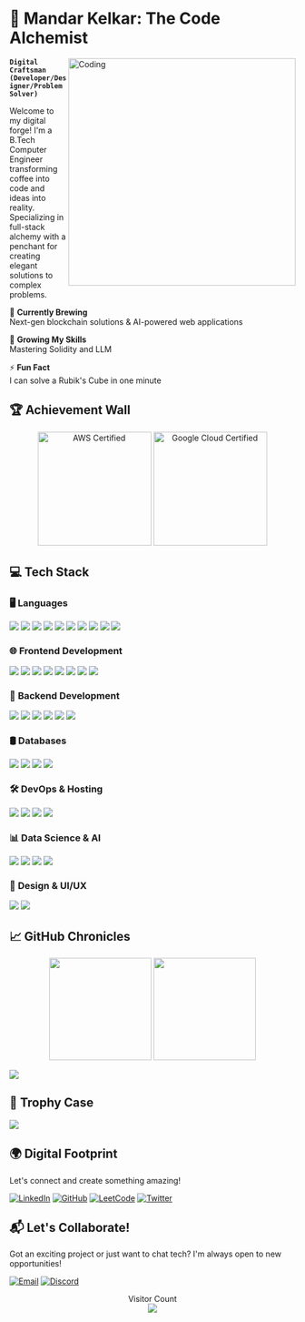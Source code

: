 # 💫 Mandar Kelkar: The Code Alchemist

<img align="right" alt="Coding" width="400" src="https://media1.tenor.com/m/FdkbSvSxI9MAAAAd/chilled-lamb-mienar.gif"/>

**`Digital Craftsman (Developer/Designer/Problem Solver)`**

Welcome to my digital forge! I'm a B.Tech Computer Engineer transforming coffee into code and ideas into reality. Specializing in full-stack alchemy with a penchant for creating elegant solutions to complex problems.

🔭 **Currently Brewing**  
Next-gen blockchain solutions & AI-powered web applications

🌱 **Growing My Skills**  
Mastering Solidity and LLM

⚡ **Fun Fact**  
I can solve a Rubik's Cube in one minute

## 🏆 Achievement Wall

<div align="center">
  <img src="https://images.credly.com/images/ac3c7b20-510a-479f-b51f-b9e3972d25db/blob" width="200" alt="AWS Certified"/>
  <img src="https://images.credly.com/images/4ccd9157-c68a-4797-b23c-506601198991/blob" width="200" alt="Google Cloud Certified"/>
</div>

## 💻 **Tech Stack**

### 🖥️ **Languages**
<p align="left">
  <img src="https://img.shields.io/badge/c-%2300599C.svg?style=for-the-badge&logo=c&logoColor=white" />
  <img src="https://img.shields.io/badge/c++-%2300599C.svg?style=for-the-badge&logo=c%2B%2B&logoColor=white" />
  <img src="https://img.shields.io/badge/python-3670A0?style=for-the-badge&logo=python&logoColor=ffdd54" />
  <img src="https://img.shields.io/badge/java-%23ED8B00.svg?style=for-the-badge&logo=openjdk&logoColor=white" />
  <img src="https://img.shields.io/badge/javascript-%23323330.svg?style=for-the-badge&logo=javascript&logoColor=%23F7DF1E" />
  <img src="https://img.shields.io/badge/typescript-%23007ACC.svg?style=for-the-badge&logo=typescript&logoColor=white" />
  <img src="https://img.shields.io/badge/php-%23777BB4.svg?style=for-the-badge&logo=php&logoColor=white" />
  <img src="https://img.shields.io/badge/Solidity-%23363636.svg?style=for-the-badge&logo=solidity&logoColor=white" />
  <img src="https://img.shields.io/badge/dart-%230175C2.svg?style=for-the-badge&logo=dart&logoColor=white" />
  <img src="https://img.shields.io/badge/r-%23276DC3.svg?style=for-the-badge&logo=r&logoColor=white" />
</p>

### 🌐 **Frontend Development**
<p align="left">
  <img src="https://img.shields.io/badge/html5-%23E34F26.svg?style=for-the-badge&logo=html5&logoColor=white" />
  <img src="https://img.shields.io/badge/css3-%231572B6.svg?style=for-the-badge&logo=css3&logoColor=white" />
  <img src="https://img.shields.io/badge/react-%2320232a.svg?style=for-the-badge&logo=react&logoColor=%2361DAFB" />
  <img src="https://img.shields.io/badge/React_Router-CA4245?style=for-the-badge&logo=react-router&logoColor=white" />
  <img src="https://img.shields.io/badge/vue.js-%2335495e.svg?style=for-the-badge&logo=vuedotjs&logoColor=%234FC08D" />
  <img src="https://img.shields.io/badge/angular-%23DD0031.svg?style=for-the-badge&logo=angular&logoColor=white" />
  <img src="https://img.shields.io/badge/bootstrap-%238511FA.svg?style=for-the-badge&logo=bootstrap&logoColor=white" />
  <img src="https://img.shields.io/badge/tailwindcss-%2338B2AC.svg?style=for-the-badge&logo=tailwind-css&logoColor=white" />
</p>

### 🚀 **Backend Development**
<p align="left">
  <img src="https://img.shields.io/badge/node.js-6DA55F?style=for-the-badge&logo=node.js&logoColor=white" />
  <img src="https://img.shields.io/badge/express.js-%23404d59.svg?style=for-the-badge&logo=express&logoColor=%2361DAFB" />
  <img src="https://img.shields.io/badge/django-%23092E20.svg?style=for-the-badge&logo=django&logoColor=white" />
  <img src="https://img.shields.io/badge/flask-%23000.svg?style=for-the-badge&logo=flask&logoColor=white" />
  <img src="https://img.shields.io/badge/.NET-5C2D91?style=for-the-badge&logo=.net&logoColor=white" />
  <img src="https://img.shields.io/badge/-GraphQL-E10098?style=for-the-badge&logo=graphql&logoColor=white" />
</p>

### 🛢️ **Databases**
<p align="left">
  <img src="https://img.shields.io/badge/MongoDB-%234ea94b.svg?style=for-the-badge&logo=mongodb&logoColor=white" />
  <img src="https://img.shields.io/badge/postgres-%23316192.svg?style=for-the-badge&logo=postgresql&logoColor=white" />
  <img src="https://img.shields.io/badge/mysql-4479A1.svg?style=for-the-badge&logo=mysql&logoColor=white" />
  <img src="https://img.shields.io/badge/sqlite-%2307405e.svg?style=for-the-badge&logo=sqlite&logoColor=white" />
</p>

### 🛠 **DevOps & Hosting**
<p align="left">
  <img src="https://img.shields.io/badge/github-%23121011.svg?style=for-the-badge&logo=github&logoColor=white" />
  <img src="https://img.shields.io/badge/netlify-%23000000.svg?style=for-the-badge&logo=netlify&logoColor=#00C7B7" />
  <img src="https://img.shields.io/badge/Render-%46E3B7.svg?style=for-the-badge&logo=render&logoColor=white" />
  <img src="https://img.shields.io/badge/github%20pages-121013?style=for-the-badge&logo=github&logoColor=white" />
</p>

### 📊 **Data Science & AI**
<p align="left">
  <img src="https://img.shields.io/badge/Matplotlib-%23ffffff.svg?style=for-the-badge&logo=Matplotlib&logoColor=black" />
  <img src="https://img.shields.io/badge/numpy-%23013243.svg?style=for-the-badge&logo=numpy&logoColor=white" />
  <img src="https://img.shields.io/badge/pandas-%23150458.svg?style=for-the-badge&logo=pandas&logoColor=white" />
  <img src="https://img.shields.io/badge/power_bi-F2C811?style=for-the-badge&logo=powerbi&logoColor=black" />
</p>

### 🎨 **Design & UI/UX**
<p align="left">
  <img src="https://img.shields.io/badge/Canva-%2300C4CC.svg?style=for-the-badge&logo=Canva&logoColor=white" />
  <img src="https://img.shields.io/badge/figma-%23F24E1E.svg?style=for-the-badge&logo=figma&logoColor=white" />
</p>

## 📈 GitHub Chronicles

<div align="center">
  <img height="180em" src="https://github-readme-stats.vercel.app/api?username=MandarKelkarOfficial&show_icons=true&theme=tokyonight&include_all_commits=true&count_private=true"/>
  <img height="180em" src="https://github-readme-stats.vercel.app/api/top-langs/?username=MandarKelkarOfficial&layout=compact&langs_count=8&theme=tokyonight"/>
</div>


![](https://github-readme-streak-stats.herokuapp.com/?user=MandarKelkarOfficial&theme=tokyonight&hide_border=false)






## 🏅 Trophy Case
![](https://github-profile-trophy.vercel.app/?username=MandarKelkarOfficial&theme=tokyonight&no-frame=true&no-bg=true&margin-w=4&row=2&column=4)

## 🌍 Digital Footprint
Let's connect and create something amazing!

[![LinkedIn](https://img.shields.io/badge/LinkedIn-Connect-%230077B5?style=for-the-badge&logo=linkedin)](https://linkedin.com/in/mandar-kelkar-39607325b)
[![GitHub](https://img.shields.io/badge/GitHub-Follow-%23121011?style=for-the-badge&logo=github)](https://github.com/MandarKelkarOfficial)
[![LeetCode](https://img.shields.io/badge/LeetCode-Challenge-%23FFA116?style=for-the-badge&logo=leetcode)](https://leetcode.com/MandarKelkar)
[![Twitter](https://img.shields.io/badge/Twitter-Follow-%231DA1F2?style=for-the-badge&logo=twitter)](https://twitter.com/@MandarKelkar_06)


## 📬 Let's Collaborate!
Got an exciting project or just want to chat tech? I'm always open to new opportunities!

[![Email](https://img.shields.io/badge/Email-Connect-%23D14836?style=for-the-badge&logo=gmail)](mailto:mandarkelkarofficial@gmail.com)
[![Discord](https://img.shields.io/badge/Discord-Join-%237289DA?style=for-the-badge&logo=discord)](https://discord.com/channels/938844531221233725/938844531783250022)

<p align="center"> 
  Visitor Count<br>
  <img src="https://profile-counter.glitch.me/MandarKelkarOfficial/count.svg" />
</p>

